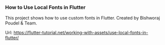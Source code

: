 ### How to Use Local Fonts in Flutter
This project shows how to use custom fonts in Flutter. Created by Bishworaj Poudel & Team.

Url: https://flutter-tutorial.net/working-with-assets/use-local-fonts-in-flutter/